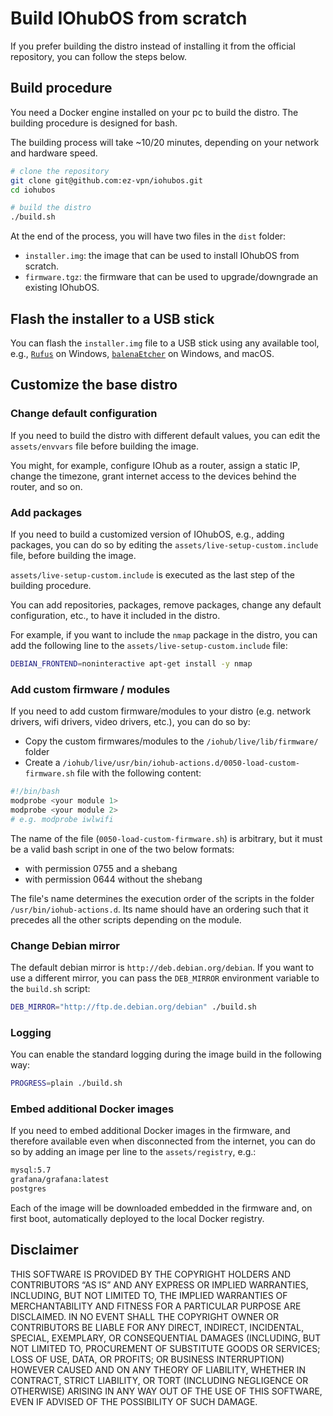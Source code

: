 # Build IOhubOS from scratch

If you prefer building the distro instead of installing it from the official repository, you can follow the steps below.

## Build procedure

You need a Docker engine installed on your pc to build the distro. The building procedure is designed for bash.

The building process will take ~10/20 minutes, depending on your network and hardware speed.

```bash
# clone the repository
git clone git@github.com:ez-vpn/iohubos.git
cd iohubos

# build the distro
./build.sh
```

At the end of the process, you will have two files in the `dist` folder:

* `installer.img`: the image that can be used to install IOhubOS from scratch.
* `firmware.tgz`: the firmware that can be used to upgrade/downgrade an existing IOhubOS.

## Flash the installer to a USB stick

You can flash the `installer.img` file to a USB stick using any available tool, e.g., [`Rufus`](https://rufus.ie) on Windows, [`balenaEtcher`](https://www.balena.io/etcher/) on Windows, and macOS.

## Customize the base distro

### Change default configuration

If you need to build the distro with different default values, you can edit the `assets/envvars` file before building the image.

You might, for example, configure IOhub as a router, assign a static IP, change the timezone, grant internet access to the devices behind the router, and so on.

### Add packages

If you need to build a customized version of IOhubOS, e.g., adding packages, you can do so by editing the `assets/live-setup-custom.include` file, before building the image.

`assets/live-setup-custom.include` is executed as the last step of the building procedure.

You can add repositories, packages, remove packages, change any default configuration, etc., to have it included in the distro.

For example, if you want to include the `nmap` package in the distro, you can add the following line to the `assets/live-setup-custom.include` file:

```bash
DEBIAN_FRONTEND=noninteractive apt-get install -y nmap
```

### Add custom firmware / modules

If you need to add custom firmware/modules to your distro (e.g. network drivers, wifi drivers, video drivers, etc.), you can do so by:

* Copy the custom firmwares/modules to the `/iohub/live/lib/firmware/` folder
* Create a `/iohub/live/usr/bin/iohub-actions.d/0050-load-custom-firmware.sh` file with the following content:

```bash
#!/bin/bash
modprobe <your module 1>
modprobe <your module 2>
# e.g. modprobe iwlwifi
```

The name of the file (`0050-load-custom-firmware.sh`) is arbitrary, but it must be a valid bash script in one of the two below formats:

* with permission 0755 and a shebang
* with permission 0644 without the shebang

The file's name determines the execution order of the scripts in the folder `/usr/bin/iohub-actions.d`. Its name should have an ordering such that it precedes all the other scripts depending on the module.

### Change Debian mirror

The default debian mirror is `http://deb.debian.org/debian`. If you want to use a different mirror, you can pass the `DEB_MIRROR` environment variable to the `build.sh` script:

```bash
DEB_MIRROR="http://ftp.de.debian.org/debian" ./build.sh
```

### Logging

You can enable the standard logging during the image build in the following way:

```bash
PROGRESS=plain ./build.sh
```

### Embed additional Docker images

If you need to embed additional Docker images in the firmware, and therefore available even when disconnected from the internet, you can do so by adding an image per line to the `assets/registry`, e.g.:

```bash
mysql:5.7
grafana/grafana:latest
postgres
```

Each of the image will be downloaded embedded in the firmware and, on first boot, automatically deployed to the local Docker registry.

## Disclaimer

THIS SOFTWARE IS PROVIDED BY THE COPYRIGHT HOLDERS AND CONTRIBUTORS “AS IS”
AND ANY EXPRESS OR IMPLIED WARRANTIES, INCLUDING, BUT NOT LIMITED TO,
THE IMPLIED WARRANTIES OF MERCHANTABILITY AND FITNESS FOR A PARTICULAR PURPOSE ARE DISCLAIMED.
IN NO EVENT SHALL THE COPYRIGHT OWNER OR CONTRIBUTORS BE LIABLE FOR ANY
DIRECT, INDIRECT, INCIDENTAL, SPECIAL, EXEMPLARY, OR CONSEQUENTIAL DAMAGES
(INCLUDING, BUT NOT LIMITED TO, PROCUREMENT OF SUBSTITUTE GOODS OR SERVICES; LOSS OF USE, DATA, OR PROFITS;
OR BUSINESS INTERRUPTION) HOWEVER CAUSED AND ON ANY THEORY OF LIABILITY, WHETHER IN CONTRACT,
STRICT LIABILITY, OR TORT (INCLUDING NEGLIGENCE OR OTHERWISE) ARISING IN ANY WAY
OUT OF THE USE OF THIS SOFTWARE, EVEN IF ADVISED OF THE POSSIBILITY OF SUCH DAMAGE.
